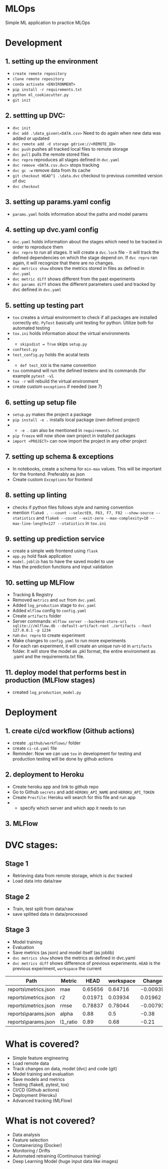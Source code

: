 # MLOps
Simple ML application to practice MLOps

# Development

## 1. setting up the environment
- ``create remote repository``
- ``clone remote repository``
- ``conda activate <ENVIRONMENT>``
- ``pip install -r requirements.txt``
- ``python ml_cookiecutter.py``
- ``git init``

## 2. settting up DVC:
- ``dvc init``
- ``dvc add .\data_given\<DATA.csv>`` Need to do again when new data was added or updated
- ``dvc remote add -d storage gdrive://<REMOTE_ID>``
- ``dvc push`` pushes all tracked local files to remote storage
- ``dvc pull`` pulls the remote stored files
- ``dvc repro`` reproduces all stages defined in ``dvc.yaml``
- ``dvc remove <DATA.csv.dvc>`` stops tracking
- ``dvc gc -w`` remove data from its cache
- ``git checkout HEAD^1 .\data.dvc`` checkout to previous commited version of dvc
- ``dvc checkout``

## 3. setting up params.yaml config
- ``params.yaml`` holds information about the paths and model params

## 4. setting up dvc.yaml config
- ``dvc.yaml`` holds information about the stages which need to be tracked in order to reproduce them
- ``dvc repro`` to run all stages. It will create a ``dvc.lock`` file - it will track the defined dependencies on which the stage depend on. If ``dvc repro`` ran again, it will recognize that there are no changes.
- ``dvc metrics show`` shows the metrics stored in files as defined in ``dvc.yaml``
- ``dvc metric diff`` shows different from the past experiments
- ``dvc params diff`` shows the different parameters used and tracked by dvc defined in ``dvc.yaml``

## 5. setting up testing part
- ``tox`` creates a virtual environment to check if all packages are installed correctly etc. ``PyTest`` basically unit testing for python. Utilize both for automated testing
- ``tox.ini`` holds information about the virtual environments
- - ``skipsdist = True`` skips ``setup.py``
- ``conftest.py``
- ``test_config.py`` holds the acutal tests
- - ``def test_XXX`` is the name convention
- ``tox`` command will run the defined testenv and its commands (for example ``pytest -v``).
- ``tox -r`` will rebuild the virtual environment
- create custom ``exceptions`` if needed (see 7)


## 6. setting up setup file
- ``setup.py`` makes the project a package
- ``pip install -e .`` installs local package (own defined project)
- - ``-e .`` can also be mentioned in ``requirements.txt``
- ``pip freeze`` will now show own project in installed packages
- ``import <PROJECT>`` can now import the project in any other project

## 7. setting up schema & exceptions
- In notebooks, create a schema for ``min-max`` values. This will be important for the frontend. Preferably as json
- Create custom ``Exceptions`` for frontend

## 8. setting up linting
- checks if python files follows style and naming convention
- mention ``flake8 . --count --selectE9, F63, F7, F82 --show-source --statistics`` and ``flake8 --count --exit-zero --max-complexity=10 --max-line-length=127 --statistics`` in ``tox.ini``

## 9. setting up prediction service
- create a simple web frontend using ``flask``
- ``app.py`` hold flask application
- ``model.joblib`` has to have the saved model to use
- Has the prediction functions and input validation

## 10. setting up MLFlow
- Tracking & Registry
- Removed ``metrics`` and ``out`` from ``dvc.yaml``
- Added ``log_production`` stage to ``dvc.yaml``
- Added ``mlflow`` config to ``config.yaml``
- Create ``artifacts`` folder
- Server commands: ``mlflow server --backend-store-uri sqlite:///mlflow.db --default-artifact-root ./artifacts --host 127.0.0.1 -p 1234``
- run ``dvc repro`` to create experiment
- Make changes to ``config.yaml`` to run more experiments
- For each ran experiment, it will create an unique run-id in ``artifacts`` folder. It will store the model as .pkl format, the entire environment as .yaml and the requirements.txt file.

## 11. deploy model that performs best in production (MLFlow stages)
- created ``log_production_model.py``

# Deployment

## 1. create ci/cd workflow (Github actions)
- create ``.github/workflows/`` folder
- create ``ci-cd.yaml`` file
- Reminder: Now we can use ``tox`` in development for testing and production testing will be done by github actions

## 2. deployment to Heroku
- Create heroku app and link to github repo
- Go to Github ``secrets`` and add ``HEROKU_API_NAME`` and ``HEROKU_API_TOKEN``
- Create ``Procfile``: Heroku will search for this file and run app 
- - specify which server and which app it needs to run

## 3. MLFlow

# DVC stages:

## Stage 1
- Retrieving data from remote storage, which is dvc tracked
- Load data into data/raw

## Stage 2
- Train, test split from data/raw
- save splitted data in data/processed

## Stage 3
- Model training
- Evaluation
- Save metrics (as json) and model itself (as joblib)
- ``dvc metrics show`` shows the metrics as defined in dvc.yaml
- ``dvc metrics diff`` shows difference of previous experiments. ``HEAD`` is the previous experiment, ``workspace`` the current

| Path | Metric | HEAD | workspace |Change |
|-|-|-|-|-|
|reports\metrics.json | mae      |   0.65656 | 0.64716  | -0.00939 |
|reports\metrics.json | r2       |   0.01971 | 0.03934  |  0.01962 |
|reports\metrics.json | rmse     |   0.78837 | 0.78044  | -0.00793 |
|reports\params.json  | alpha    |   0.88    | 0.5      | -0.38 |
|reports\params.json  | l1_ratio |   0.89    | 0.68     | -0.21 |


# What is covered?
- Simple feature engineering
- Load remote data
- Track changes on data, model (dvc) and code (git)
- Model training and evaluation
- Save models and metrics
- Testing (flake8, pytest, tox)
- CI/CD (Github actions)
- Deployment (Heroku) 
- Advanced tracking (MLFlow)

# What is not covered?
- Data analysis
- Feature selection
- Containerizing (Docker)
- Monitoring / Drifts
- Automated retraining (Continuous training)
- Deep Learning Model (huge input data like images)